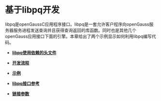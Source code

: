 # 基于libpq开发<a name="ZH-CN_TOPIC_0289900740"></a>

libpq是openGaussC应用程序接口。libpq是一套允许客户程序向openGauss服务器服务进程发送查询并且获得查询返回的库函数。同时也是其他几个openGauss应用接口下面的引擎。本章给出了两个示例显示如何利用libpq编写代码。

-   **[libpq使用依赖的头文件](libpq使用依赖的头文件.md)**  

-   **[开发流程](开发流程-1.md)**  

-   **[示例](示例.md)**  

-   **[libpq接口参考](libpq接口参考.md)**  

-   **[链接参数](链接参数.md)**  


